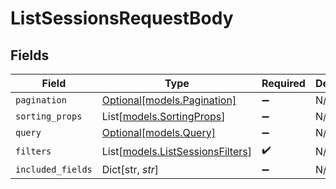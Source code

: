 # ListSessionsRequestBody


## Fields

| Field                                                                | Type                                                                 | Required                                                             | Description                                                          |
| -------------------------------------------------------------------- | -------------------------------------------------------------------- | -------------------------------------------------------------------- | -------------------------------------------------------------------- |
| `pagination`                                                         | [Optional[models.Pagination]](../models/pagination.md)               | :heavy_minus_sign:                                                   | N/A                                                                  |
| `sorting_props`                                                      | List[[models.SortingProps](../models/sortingprops.md)]               | :heavy_minus_sign:                                                   | N/A                                                                  |
| `query`                                                              | [Optional[models.Query]](../models/query.md)                         | :heavy_minus_sign:                                                   | N/A                                                                  |
| `filters`                                                            | List[[models.ListSessionsFilters](../models/listsessionsfilters.md)] | :heavy_check_mark:                                                   | N/A                                                                  |
| `included_fields`                                                    | Dict[str, *str*]                                                     | :heavy_minus_sign:                                                   | N/A                                                                  |
